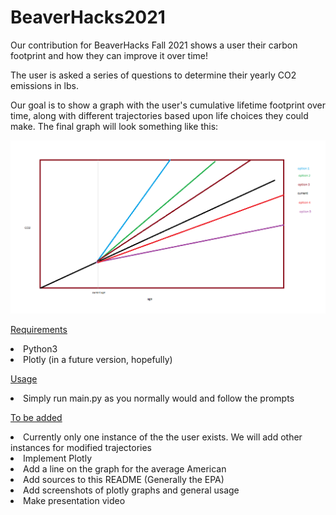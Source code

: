 <h1>BeaverHacks2021</h1>
<p>Our contribution for BeaverHacks Fall 2021 shows a user their carbon footprint and how they can improve it over time! </p>
<p>The user is asked a series of questions to determine their yearly CO2 emissions in lbs.</p>
<p>Our goal is to show a graph with the user's cumulative lifetime footprint over time, along with different trajectories based upon life choices they could make.
The final graph will look something like this:</p>
<img src="imgs/GraphVision.png">

<p><u>Requirements</u></p>
<li>Python3</li>
<li>Plotly (in a future version, hopefully)</li>

<p><u>Usage</u></p>
<li>Simply run main.py as you normally would and follow the prompts</li>

<p><u>To be added</u></p>
<li>Currently only one instance of the the user exists. We will add other instances for modified trajectories</li>
<li>Implement Plotly</li>
<li>Add a line on the graph for the average American</li>
<li>Add sources to this README (Generally the EPA)</li>
<li>Add screenshots of plotly graphs and general usage</li>
<li>Make presentation video</li>
